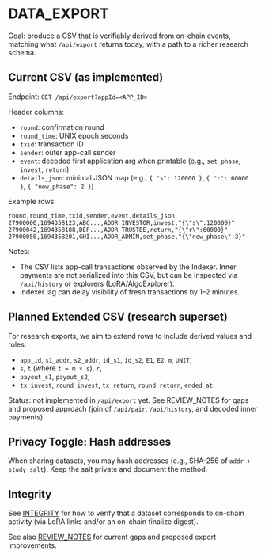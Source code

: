 # DATA_EXPORT

Goal: produce a CSV that is verifiably derived from on-chain events, matching what `/api/export` returns today, with a path to a richer research schema.

## Current CSV (as implemented)

Endpoint: `GET /api/export?appId=<APP_ID>`

Header columns:
- `round`: confirmation round
- `round_time`: UNIX epoch seconds
- `txid`: transaction ID
- `sender`: outer app-call sender
- `event`: decoded first application arg when printable (e.g., `set_phase`, `invest`, `return`)
- `details_json`: minimal JSON map (e.g., `{ "s": 120000 }`, `{ "r": 60000 }`, `{ "new_phase": 2 }`)

Example rows:
```text
round,round_time,txid,sender,event,details_json
27900000,1694358123,ABC...,ADDR_INVESTOR,invest,"{\"s\":120000}"
27900042,1694358188,DEF...,ADDR_TRUSTEE,return,"{\"r\":60000}"
27900050,1694358201,GHI...,ADDR_ADMIN,set_phase,"{\"new_phase\":3}"
```

Notes:
- The CSV lists app-call transactions observed by the Indexer. Inner payments are not serialized into this CSV, but can be inspected via `/api/history` or explorers (LoRA/AlgoExplorer).
- Indexer lag can delay visibility of fresh transactions by 1–2 minutes.

## Planned Extended CSV (research superset)

For research exports, we aim to extend rows to include derived values and roles:
- `app_id`, `s1_addr`, `s2_addr`, `id_s1`, `id_s2`, `E1`, `E2`, `m`, `UNIT`,
- `s`, `t` (where `t = m × s`), `r`,
- `payout_s1`, `payout_s2`,
- `tx_invest`, `round_invest`, `tx_return`, `round_return`, `ended_at`.

Status: not implemented in `/api/export` yet. See REVIEW_NOTES for gaps and proposed approach (join of `/api/pair`, `/api/history`, and decoded inner payments).

## Privacy Toggle: Hash addresses

When sharing datasets, you may hash addresses (e.g., SHA-256 of `addr + study_salt`). Keep the salt private and document the method.

## Integrity

See [INTEGRITY](INTEGRITY.md) for how to verify that a dataset corresponds to on-chain activity (via LoRA links and/or an on-chain finalize digest).

See also [REVIEW_NOTES](REVIEW_NOTES.md) for current gaps and proposed export improvements.
